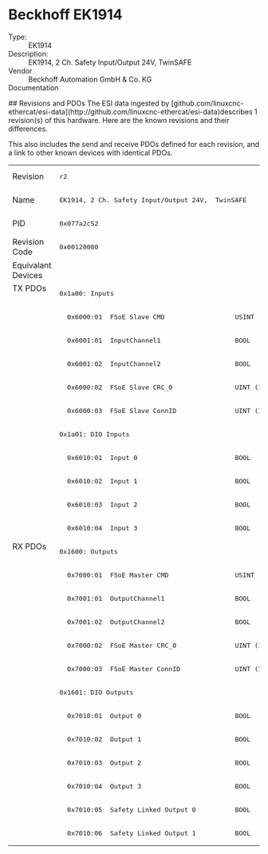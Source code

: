 #  Beckhoff EK1914

<dl>
  <dt>Type:</dt><dd>EK1914</dd>
  <dt>Description:</dt><dd>EK1914, 2 Ch. Safety Input/Output 24V,  TwinSAFE</dd>
  <dt>Vendor</dt><dd>Beckhoff Automation GmbH & Co. KG</dd>
  <dt>Documentation</dt><dd><a href=""></a></dd>
</dl>
## Revisions and PDOs
The ESI data ingested by [github.com/linuxcnc-ethercat/esi-data](http://github.com/linuxcnc-ethercat/esi-data)describes 1 revision(s) of this hardware.  Here are the known revisions and their differences.

This also includes the send and receive PDOs defined for each revision, and a link to other known devices with identical PDOs.

<table>
<tr >
<td class="first">Revision</td>
<td ><pre>r2</pre></td>
</tr>
<tr >
<td class="first">Name</td>
<td ><pre>EK1914, 2 Ch. Safety Input/Output 24V,  TwinSAFE</pre></td>
</tr>
<tr >
<td class="first">PID</td>
<td ><pre>0x077a2c52</pre></td>
</tr>
<tr >
<td class="first">Revision Code</td>
<td ><pre>0x00120000</pre></td>
</tr>
<tr >
<td class="first">Equivalant Devices</td>
<td ></td>
</tr>
<tr class="txpdo pdosection">
<td class="first" rowspan=11 valign=top>TX PDOs</td>
<td><pre>0x1a00: Inputs</pre></td>
<td></td>
</tr>
<tr class="txpdo">
<td ><pre>  0x6000:01  FSoE Slave CMD                  USINT (8 bits)</pre></td>
</tr>
<tr class="txpdo">
<td ><pre>  0x6001:01  InputChannel1                   BOOL</pre></td>
</tr>
<tr class="txpdo">
<td ><pre>  0x6001:02  InputChannel2                   BOOL</pre></td>
</tr>
<tr class="txpdo">
<td ><pre>  0x6000:02  FSoE Slave CRC_0                UINT (16 bits)</pre></td>
</tr>
<tr class="txpdo">
<td ><pre>  0x6000:03  FSoE Slave ConnID               UINT (16 bits)</pre></td>
</tr>
<tr class="txpdo pdosection">
<td ><pre>0x1a01: DIO Inputs</pre></td>
</tr>
<tr class="txpdo">
<td ><pre>  0x6010:01  Input 0                         BOOL</pre></td>
</tr>
<tr class="txpdo">
<td ><pre>  0x6010:02  Input 1                         BOOL</pre></td>
</tr>
<tr class="txpdo">
<td ><pre>  0x6010:03  Input 2                         BOOL</pre></td>
</tr>
<tr class="txpdo">
<td ><pre>  0x6010:04  Input 3                         BOOL</pre></td>
</tr>
<tr class="rxpdo pdosection">
<td class="first" rowspan=13 valign=top>RX PDOs</td>
<td><pre>0x1600: Outputs</pre></td>
<td></td>
</tr>
<tr class="rxpdo">
<td ><pre>  0x7000:01  FSoE Master CMD                 USINT (8 bits)</pre></td>
</tr>
<tr class="rxpdo">
<td ><pre>  0x7001:01  OutputChannel1                  BOOL</pre></td>
</tr>
<tr class="rxpdo">
<td ><pre>  0x7001:02  OutputChannel2                  BOOL</pre></td>
</tr>
<tr class="rxpdo">
<td ><pre>  0x7000:02  FSoE Master CRC_0               UINT (16 bits)</pre></td>
</tr>
<tr class="rxpdo">
<td ><pre>  0x7000:03  FSoE Master ConnID              UINT (16 bits)</pre></td>
</tr>
<tr class="rxpdo pdosection">
<td ><pre>0x1601: DIO Outputs</pre></td>
</tr>
<tr class="rxpdo">
<td ><pre>  0x7010:01  Output 0                        BOOL</pre></td>
</tr>
<tr class="rxpdo">
<td ><pre>  0x7010:02  Output 1                        BOOL</pre></td>
</tr>
<tr class="rxpdo">
<td ><pre>  0x7010:03  Output 2                        BOOL</pre></td>
</tr>
<tr class="rxpdo">
<td ><pre>  0x7010:04  Output 3                        BOOL</pre></td>
</tr>
<tr class="rxpdo">
<td ><pre>  0x7010:05  Safety Linked Output 0          BOOL</pre></td>
</tr>
<tr class="rxpdo">
<td ><pre>  0x7010:06  Safety Linked Output 1          BOOL</pre></td>
</tr>
</table>
